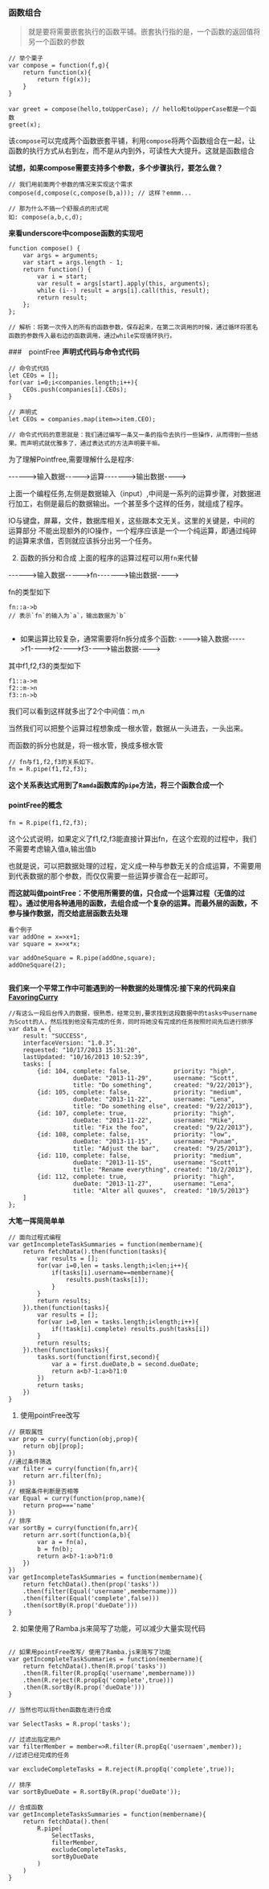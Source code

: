 ### 函数组合
> 就是要将需要嵌套执行的函数平铺。嵌套执行指的是，一个函数的返回值将另一个函数的参数

```
// 举个栗子
var compose = function(f,g){
    return function(x){
        return f(g(x));
    }
}

var greet = compose(hello,toUpperCase); // hello和toUpperCase都是一个函数
greet(x);
```
该`compose`可以完成两个函数嵌套平铺，利用`compose`将两个函数组合在一起，让函数的执行方式从右到左，而不是从内到外，可读性大大提升。这就是函数组合

**试想，如果compose需要支持多个参数，多个步骤执行，要怎么做？**
```
// 我们用前面两个参数的情况来实现这个需求
compose(d,compose(c,compose(b,a))); // 这样？emmm...

// 那为什么不搞一个舒服点的形式呢
如: compose(a,b,c,d);
```

**来看underscore中compose函数的实现吧**

```
function compose() {
    var args = arguments;
    var start = args.length - 1;
    return function() {
        var i = start;
        var result = args[start].apply(this, arguments);
        while (i--) result = args[i].call(this, result);
        return result;
    };
};

// 解析：将第一次传入的所有的函数参数，保存起来，在第二次调用的时候，通过循环将匿名函数的参数传入最右边的函数调用，通过while实现循环执行。
```

###　pointFree
**声明式代码与命令式代码**
```
// 命令式代码
let CEOs = [];
for(var i=0;i<companies.length;i++){
    CEOs.push(companies[i].CEOs);
}

// 声明式
let CEOs = companies.map(item=>item.CEO);

// 命令式代码的意思就是：我们通过编写一条又一条的指令去执行一些操作，从而得到一些结果。而声明式就优雅多了，通过表达式的方法声明要干嘛。
```


为了理解Pointfree,需要理解什么是程序:

------>输入数据----->运算------->输出数据---->

上面一个编程任务,左侧是数据输入（input）,中间是一系列的运算步骤，对数据进行加工，右侧是最后的数据输出。一个甚至多个这样的任务，就组成了程序。

IO与键盘，屏幕，文件，数据库相关，这些跟本文无关。这里的关键是，中间的运算部分  不能出现额外的IO操作，一个程序应该是一个一个纯运算，即通过纯碎的运算来求值，否则就应该拆分出另一个任务。

2. 函数的拆分和合成
上面的程序的运算过程可以用`fn`来代替

------>输入数据----->fn------->输出数据---->

fn的类型如下
```
fn::a->b
// 表示`fn`的输入为`a`，输出数据为`b`


```
- 如果运算比较复杂，通常需要将fn拆分成多个函数:
---->输入数据----->f1---->f2---->f3---->输出数据---->

其中f1,f2,f3的类型如下

```
f1::a->m
f2::m->n
f3::n->b
```
我们可以看到这样就多出了2个中间值：m,n

当然我们可以把整个运算过程想象成一根水管，数据从一头进去，一头出来。

而函数的拆分也就是，将一根水管，换成多根水管

```
// fn与f1,f2,f3的关系如下。
fn = R.pipe(f1,f2,f3);
```
**这个关系表达式用到了`Ramda`函数库的`pipe`方法，将三个函数合成一个**

#### pointFree的概念

```
fn = R.pipe(f1,f2,f3);
```
这个公式说明，如果定义了f1,f2,f3能直接计算出fn，在这个宏观的过程中，我们不需要考虑输入值a,输出值b

也就是说，可以把数据处理的过程，定义成一种与参数无关的合成运算，不需要用到代表数据的那个参数，而仅仅需要一些运算步骤合在一起即可。

**而这就叫做pointFree：不使用所需要的值，只合成一个运算过程（无值的过程）。通过使用各种通用的函数，去组合成一个复杂的运算。而最外层的函数，不参与操作数据，而交给底层函数去处理**


```
看个例子
var addOne = x=>x+1;
var square = x=>x*x;

var addOneSquare = R.pipe(addOne,square);
addOneSquare(2);


```

**我们来一个平常工作中可能遇到的一种数据的处理情况:接下来的代码来自[FavoringCurry](https://fr.umio.us/favoring-curry/)**

```
//有这么一段后台传入的数据，很熟悉，经常见到,要求找到这段数据中的tasks中username为Scott的人，然后找到他没有完成的任务，同时将她没有完成的任务按照时间先后进行排序
var data = {
    result: "SUCCESS",
    interfaceVersion: "1.0.3",
    requested: "10/17/2013 15:31:20",
    lastUpdated: "10/16/2013 10:52:39",
    tasks: [
        {id: 104, complete: false,            priority: "high",
                  dueDate: "2013-11-29",      username: "Scott",
                  title: "Do something",      created: "9/22/2013"},
        {id: 105, complete: false,            priority: "medium",
                  dueDate: "2013-11-22",      username: "Lena",
                  title: "Do something else", created: "9/22/2013"},
        {id: 107, complete: true,             priority: "high",
                  dueDate: "2013-11-22",      username: "Mike",
                  title: "Fix the foo",       created: "9/22/2013"},
        {id: 108, complete: false,            priority: "low",
                  dueDate: "2013-11-15",      username: "Punam",
                  title: "Adjust the bar",    created: "9/25/2013"},
        {id: 110, complete: false,            priority: "medium",
                  dueDate: "2013-11-15",      username: "Scott",
                  title: "Rename everything", created: "10/2/2013"},
        {id: 112, complete: true,             priority: "high",
                  dueDate: "2013-11-27",      username: "Lena",
                  title: "Alter all quuxes",  created: "10/5/2013"}
    ]
};

```

**大笔一挥简简单单**
```
// 面向过程式编程
var getIncompleteTaskSummaries = function(membername){
    return fetchData().then(function(tasks){
        var results = [];
        for(var i=0,len = tasks.length;i<len;i++){
            if(tasks[i].username==membername){
                results.push(tasks[i]);
            }
        }
        return results;
    }).then(function(tasks){
        var results = [];
        for(var i=0,len = tasks.length;i<length;i++){
            if(!task[i].complete) results.push(tasks[i])
        }
        return results;
    }).then(function(tasks){
        tasks.sort(function(first,second){
            var a = first.dueDate,b = second.dueDate;
            return a<b?-1:a>b?1:0
        })
        return tasks;
    })
}
```
1. 使用pointFree改写
```
// 获取属性
var prop = curry(function(obj,prop){
    return obj[prop];
})
//通过条件筛选
var filter = curry(function(fn,arr){
    return arr.filter(fn);
})
// 根据条件判断是否相等
var Equal = curry(function(prop,name){
    return prop==='name'
})
// 排序
var sortBy = curry(function(fn,arr){
    return arr.sort(function(a,b){
        var a = fn(a),
        b = fn(b);
        return a<b?-1:a>b?1:0
    })
})
var getIncompleteTaskSummaries = function(membername){
    return fetchData().then(prop('tasks'))
    .then(filter(Equal('username',membername)))
    .then(filter(Equal('complete',false)))
    .then(sortBy(R.prop('dueDate')))
}
```


2. 如果使用了Ramba.js来简写了功能，可以减少大量实现代码
```

// 如果用pointFree改写/ 使用了Ramba.js来简写了功能
var getIncompleteTaskSummaries = function(membername){
    return fetchData().then(R.prop('tasks'))
    .then(R.filter(R.propEq('username',membername)))
    .then(R.reject(R.propEq('complete',true)))
    .then(R.sortBy(R.prop('dueDate')))
}

// 当然也可以将then函数在进行合成

var SelectTasks = R.prop('tasks');

// 过滤出指定用户
var filterMember = member=>R.filter(R.propEq('usernaem',member));
//过滤已经完成的任务

var excludeCompleteTasks = R.reject(R.propEq('complete',true));

// 排序
var sortByDueDate = R.sortBy(R.prop('dueDate'));

// 合成函数
var getIncompleteTasksSummaries = function(membername){
    return fetchData().then(
        R.pipe(
            SelectTasks,
            filterMember,
            excludeCompleteTasks,
            sortByDueDate
        )
    )
}
```



